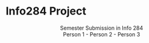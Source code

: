 # Info284 Project

<div align="center">Semester Submission in Info 284</div>
<div align="center">Person 1 - Person 2 - Person 3<div>
